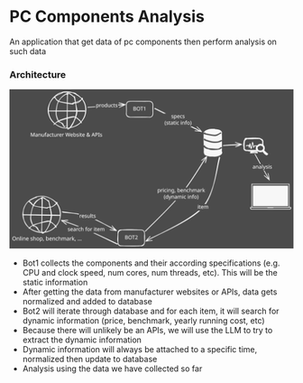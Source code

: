 # PC Components Analysis
An application that get data of pc components then perform analysis on such data

### Architecture
![architecture](./architecture.svg)
- Bot1 collects the components and their according specifications (e.g. CPU and clock speed, num cores, num threads, etc). This will be the static information
- After getting the data from manufacturer websites or APIs, data gets normalized and added to database
- Bot2 will iterate through database and for each item, it will search for dynamic information (price, benchmark, yearly running cost, etc)
- Because there will unlikely be an APIs, we will use the LLM to try to extract the dynamic information
- Dynamic information will always be attached to a specific time, normalized then update to database
- Analysis using the data we have collected so far
